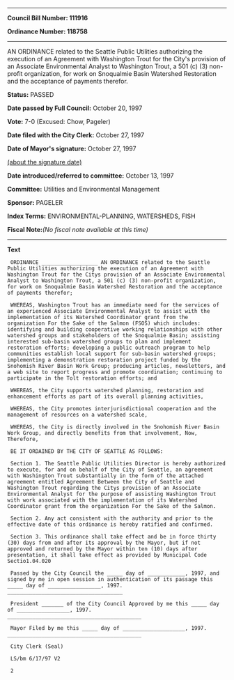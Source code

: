 

********

**Council Bill Number: 111916**
   
**Ordinance Number: 118758**
********

 AN ORDINANCE related to the Seattle Public Utilities authorizing the execution of an Agreement with Washington Trout for the City's provision of an Associate Environmental Analyst to Washington Trout, a 501 (c) (3) non-profit organization, for work on Snoqualmie Basin Watershed Restoration and the acceptance of payments therefor.

**Status:** PASSED
   
**Date passed by Full Council:** October 20, 1997
   
**Vote:** 7-0 (Excused: Chow, Pageler)
   
**Date filed with the City Clerk:** October 27, 1997
   
**Date of Mayor's signature:** October 27, 1997
   
[(about the signature date)](/~public/approvaldate.htm)
   
   
   
**Date introduced/referred to committee:** October 13, 1997
   
**Committee:** Utilities and Environmental Management
   
**Sponsor:** PAGELER
   
   
**Index Terms:** ENVIRONMENTAL-PLANNING, WATERSHEDS, FISH

**Fiscal Note:**_(No fiscal note available at this time)_

********

**Text**
   
```
 ORDINANCE __________________ AN ORDINANCE related to the Seattle Public Utilities authorizing the execution of an Agreement with Washington Trout for the Citys provision of an Associate Environmental Analyst to Washington Trout, a 501 (c) (3) non-profit organization, for work on Snoqualmie Basin Watershed Restoration and the acceptance of payments therefor;

 WHEREAS, Washington Trout has an immediate need for the services of an experienced Associate Environmental Analyst to assist with the implementation of its Watershed Coordinator grant from the organization For the Sake of the Salmon (FSOS) which includes: identifying and building cooperative working relationships with other watershed groups and stakeholders of the Snoqualmie Basin; assisting interested sub-basin watershed groups to plan and implement restoration efforts; developing a public outreach program to help communities establish local support for sub-basin watershed groups; implementing a demonstration restoration project funded by the Snohomish River Basin Work Group; producing articles, newsletters, and a web site to report progress and promote coordination; continuing to participate in the Tolt restoration efforts; and

 WHEREAS, the City supports watershed planning, restoration and enhancement efforts as part of its overall planning activities,

 WHEREAS, the City promotes interjurisdictional cooperation and the management of resources on a watershed scale,

 WHEREAS, the City is directly involved in the Snohomish River Basin Work Group, and directly benefits from that involvement, Now, Therefore,

 BE IT ORDAINED BY THE CITY OF SEATTLE AS FOLLOWS:

 Section 1. The Seattle Public Utilities Director is hereby authorized to execute, for and on behalf of the City of Seattle, an agreement with Washington Trout substantially in the form of the attached agreement entitled Agreement Between the City of Seattle and Washington Trout regarding the Citys provision of an Associate Environmental Analyst for the purpose of assisting Washington Trout with work associated with the implementation of its Watershed Coordinator grant from the organization For the Sake of the Salmon.

 Section 2. Any act consistent with the authority and prior to the effective date of this ordinance is hereby ratified and confirmed.

 Section 3. This ordinance shall take effect and be in force thirty (30) days from and after its approval by the Mayor, but if not approved and returned by the Mayor within ten (10) days after presentation, it shall take effect as provided by Municipal Code Sectio1.04.020

 Passed by the City Council the _____ day of ____________, 1997, and signed by me in open session in authentication of its passage this _____ day of _________________, 1997. _____________________________________

 President _______ of the City Council Approved by me this _____ day of _________________, 1997. ___________________________________________

 Mayor Filed by me this _____ day of ____________________, 1997. ___________________________________________

 City Clerk (Seal)

 LS/bm 6/17/97 V2

 2

```

